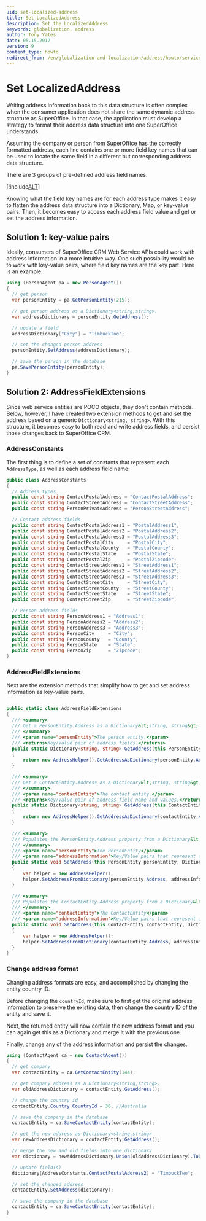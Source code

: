```yaml
---
uid: set-localized-address
title: Set LocalizedAddress
description: Set the LocalizedAddress
keywords: globalization, address
author: Tony Yates
date: 05.15.2017
version: 9
content_type: howto
redirect_from: /en/globalization-and-localization/address/howto/services/set-localized-address
---
```


# Set LocalizedAddress

Writing address information back to this data structure is often complex when the consumer application does not share the same dynamic address structure as SuperOffice. In that case, the application must develop a strategy to format their address data structure into one SuperOffice understands.

Assuming the company or person from SuperOffice has the correctly formatted address, each line contains one or more field key names that can be used to locate the same field in a different but corresponding address data structure.

There are 3 groups of pre-defined address field names:

[!include[ALT](../../../../globalization-and-localization/address/includes/pre-defined-address-fields.md)]

Knowing what the field key names are for each address type makes it easy to flatten the address data structure into a Dictionary, Map, or key-value pairs. Then, it becomes easy to access each address field value and get or set the address information.

## Solution 1: key-value pairs

Ideally, consumers of SuperOffice CRM Web Service APIs could work with address information in a more intuitive way. One such possibility would be to work with key-value pairs, where field key names are the key part. Here is an example:

```csharp
using (PersonAgent pa = new PersonAgent())
{
  // get person
  var personEntity = pa.GetPersonEntity(215);

  // get person address as a Dictionary<string,string>.
  var addressDictionary = personEntity.GetAddress();

  // update a field
  addressDictionary["City"] = "TimbuckToo";

  // set the changed person address
  personEntity.SetAddress(addressDictionary);

  // save the person in the database
  pa.SavePersonEntity(personEntity);
}
```

## Solution 2: AddressFieldExtensions

Since web service entities are POCO objects, they don't contain methods. Below, however, I have created two extension methods to get and set the address based on a generic `Dictionary<string, string>`. With this structure, it becomes easy to both read and write address fields, and persist those changes back to SuperOffice CRM.

### AddressConstants

The first thing is to define a set of constants that represent each `AddressType`, as well as each address field name:

```csharp
public class AddressConstants
{
  // Address types
  public const string ContactPostalAddress = "ContactPostalAddress";
  public const string ContactStreetAddress = "ContactStreetAddress";
  public const string PersonPrivateAddress = "PersonStreetAddress";

  // Contact address fields
  public const string ContactPostalAddress1 = "PostalAddress1";
  public const string ContactPostalAddress2 = "PostalAddress2";
  public const string ContactPostalAddress3 = "PostalAddress3";
  public const string ContactPostalCity     = "PostalCity";
  public const string ContactPostalCounty   = "PostalCounty";
  public const string ContactPostalState    = "PostalState";
  public const string ContactPostalZip      = "PostalZipcode";
  public const string ContactStreetAddress1 = "StreetAddress1";
  public const string ContactStreetAddress2 = "StreetAddress2";
  public const string ContactStreetAddress3 = "StreetAddress3";
  public const string ContactStreetCity     = "StreetCity";
  public const string ContactStreetCounty   = "StreetCounty";
  public const string ContactStreetState    = "StreetState";
  public const string ContactStreetZip      = "StreetZipcode";

  // Person address fields
  public const string PersonAddress1 = "Address1";
  public const string PersonAddress2 = "Address2";
  public const string PersonAddress3 = "Address3";
  public const string PersonCity     = "City";
  public const string PersonCounty   = "County";
  public const string PersonState    = "State";
  public const string PersonZip      = "Zipcode";
}
```

### AddressFieldExtensions

Next are the extension methods that simplify how to get and set address information as key-value pairs.

```csharp

public static class AddressFieldExtensions
{
  /// <summary>
  /// Get a PersonEntity.Address as a Dictionary&lt;string, string&gt;.
  /// </summary>
  /// <param name="personEntity">The person entity.</param>
  /// <returns>Key/Value pair of address fields.</returns>
  public static Dictionary<string, string> GetAddress(this PersonEntity personEntity)
  {
      return new AddressHelper().GetAddressAsDictionary(personEntity.Address);
  }

  /// <summary>
  /// Get a ContactEntity.Address as a Dictionary&lt;string, string&gt;.
  /// </summary>
  /// <param name="contactEntity">The contact entity.</param>
  /// <returns>Key/Value pair of address field name and values.</returns>
  public static Dictionary<string, string> GetAddress(this ContactEntity contactEntity)
  {
      return new AddressHelper().GetAddressAsDictionary(contactEntity.Address);
  }

  /// <summary>
  /// Populates the PersonEntity.Address property from a Dictionary&lt;string, string&gt; of key value pairs.
  /// </summary>
  /// <param name="personEntity">The PersonEntity</param>
  /// <param name="addressInformation">Key/Value pairs that represent address field name and values.</param>
  public static void SetAddress(this PersonEntity personEntity, Dictionary<string, string>addressInformation)
  {
      var helper = new AddressHelper();
      helper.SetAddressFromDictionary(personEntity.Address, addressInformation);
  }

  /// <summary>
  /// Populates the ContactEntity.Address property from a Dictionary&lt;string, string&gt; of key value pairs.
  /// </summary>
  /// <param name="contactEntity">The ContactEntity</param>
  /// <param name="addressInformation">Key/Value pairs that represent address field name and values.</param>
  public static void SetAddress(this ContactEntity contactEntity, Dictionary<string, string>addressInformation)
  {
      var helper = new AddressHelper();
      helper.SetAddressFromDictionary(contactEntity.Address, addressInformation);
  }
}
```

### Change address format

Changing address formats are easy, and accomplished by changing the entity country ID.

Before changing the `countryId`, make sure to first get the original address information to preserve the existing data, then change the country ID of the entity and save it.

Next, the returned entity will now contain the new address format and you can again get this as a Dictionary and merge it with the previous one.

Finally, change any of the address information and persist the changes.

```csharp
using (ContactAgent ca = new ContactAgent())
{
  // get company
  var contactEntity = ca.GetContactEntity(144);

  // get company address as a Dictionary<string,string>.
  var oldAddressDictionary = contactEntity.GetAddress();

  // change the country id
  contactEntity.Country.CountryId = 36; //Australia

  // save the company in the database
  contactEntity = ca.SaveContactEntity(contactEntity);

  // get the new address as Dictionary<string,string>
  var newAddressDictionary = contactEntity.GetAddress();

  // merge the new and old fields into one dictionary
  var dictionary = newAddressDictionary.Union(oldAddressDictionary).ToDictionary(d=>d.Key, d=>d.Value);

  // update field(s)
  dictionary[AddressConstants.ContactPostalAddress2] = "TimbuckTwo";

  // set the changed address
  contactEntity.SetAddress(dictionary);

  // save the company in the database
  contactEntity = ca.SaveContactEntity(contactEntity);
}
```
